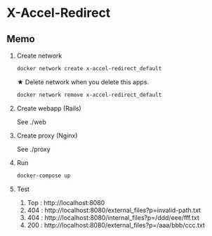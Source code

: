 # X-Accel-Redirect

## Memo

1. Create network

    ```sh
    docker network create x-accel-redirect_default
    ```

    ★ Delete network when you delete this apps.

    ```sh
    docker network remove x-accel-redirect_default
    ```

1. Create webapp (Rails)

    See ./web

1. Create proxy (Nginx)

    See ./proxy

1. Run

    ```sh
    docker-compose up
    ```

1. Test

    1. Top : http://localhost:8080
    1. 404 : http://localhost:8080/external_files?p=invalid-path.txt
    1. 404 : http://localhost:8080/internal_files?p=/ddd/eee/fff.txt
    1. 200 : http://localhost:8080/external_files?p=/aaa/bbb/ccc.txt

